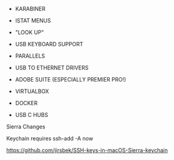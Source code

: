 * KARABINER

* ISTAT MENUS

* "LOOK UP"

* USB KEYBOARD SUPPORT

* PARALLELS

* USB TO ETHERNET DRIVERS

* ADOBE SUITE (ESPECIALLY PREMIER PRO!)

* VIRTUALBOX

* DOCKER

* USB C HUBS


Sierra Changes

Keychain requires ssh-add -A now

https://github.com/jirsbek/SSH-keys-in-macOS-Sierra-keychain